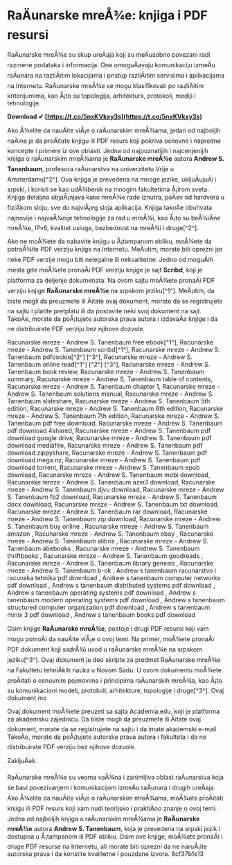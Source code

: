 # RaÄunarske mreÅ¾e: knjiga i PDF resursi
 
RaÄunarske mreÅ¾e su skup ureÄaja koji su meÄusobno povezani radi razmene podataka i informacija. One omoguÄavaju komunikaciju izmeÄu raÄunara na razliÄitim lokacijama i pristup razliÄitim servisima i aplikacijama na Internetu. RaÄunarske mreÅ¾e se mogu klasifikovati po razliÄitim kriterijumima, kao Å¡to su topologija, arhitektura, protokoli, mediji i tehnologije.
 
**Download ✔ [https://t.co/5nxKVkxy3s](https://t.co/5nxKVkxy3s)**


 
Ako Å¾elite da nauÄite viÅ¡e o raÄunarskim mreÅ¾ama, jedan od najboljih naÄina je da proÄitate knjigu ili PDF resurs koji pokriva osnovne i napredne koncepte i primere iz ove oblasti. Jedna od najpoznatijih i najcenjenijih knjiga o raÄunarskim mreÅ¾ama je **RaÄunarske mreÅ¾e** autora **Andrew S. Tanenbaum**, profesora raÄunarstva na univerzitetu Vrije u Amsterdamu[^2^]. Ova knjiga je prevedena na mnoge jezike, ukljuÄujuÄi i srpski, i koristi se kao udÅ¾benik na mnogim fakultetima Å¡irom sveta. Knjiga detaljno objaÅ¡njava kako mreÅ¾e rade iznutra, poÄev od hardvera u fiziÄkom sloju, sve do najviÅ¡eg sloja aplikacija. Knjiga takoÄe obuhvata najnovije i najvaÅ¾nije tehnologije za rad u mreÅ¾i, kao Å¡to su beÅ¾iÄne mreÅ¾e, IPv6, kvalitet usluge, bezbednost na mreÅ¾i i druge[^2^].
 
Ako ne moÅ¾ete da nabavite knjigu u Å¡tampanom obliku, moÅ¾ete da potraÅ¾ite PDF verziju knjige na Internetu. MeÄutim, morate biti oprezni jer neke PDF verzije mogu biti nelegalne ili nekvalitetne. Jedno od moguÄih mesta gde moÅ¾ete pronaÄi PDF verziju knjige je sajt **Scribd**, koji je platforma za deljenje dokumenata. Na ovom sajtu moÅ¾ete pronaÄi PDF verziju knjige **RaÄunarske mreÅ¾e** na srpskom jeziku[^1^]. MeÄutim, da biste mogli da preuzmete ili Äitate ovaj dokument, morate da se registrujete na sajtu i platite pretplatu ili da postavite neki svoj dokument na sajt. TakoÄe, morate da poÅ¡tujete autorska prava autora i izdavaÄa knjige i da ne distribuirate PDF verziju bez njihove dozvole.
 
Racunarske mreze - Andrew S. Tanenbaum free ebook[^1^],  Racunarske mreze - Andrew S. Tanenbaum scribd[^1^],  Racunarske mreze - Andrew S. Tanenbaum pdfcookie[^2^] [^3^],  Racunarske mreze - Andrew S. Tanenbaum online read[^1^] [^2^] [^3^],  Racunarske mreze - Andrew S. Tanenbaum book review,  Racunarske mreze - Andrew S. Tanenbaum summary,  Racunarske mreze - Andrew S. Tanenbaum table of contents,  Racunarske mreze - Andrew S. Tanenbaum chapter 1,  Racunarske mreze - Andrew S. Tanenbaum solutions manual,  Racunarske mreze - Andrew S. Tanenbaum slideshare,  Racunarske mreze - Andrew S. Tanenbaum 5th edition,  Racunarske mreze - Andrew S. Tanenbaum 6th edition,  Racunarske mreze - Andrew S. Tanenbaum 7th edition,  Racunarske mreze - Andrew S. Tanenbaum pdf free download,  Racunarske mreze - Andrew S. Tanenbaum pdf download 4shared,  Racunarske mreze - Andrew S. Tanenbaum pdf download google drive,  Racunarske mreze - Andrew S. Tanenbaum pdf download mediafire,  Racunarske mreze - Andrew S. Tanenbaum pdf download zippyshare,  Racunarske mreze - Andrew S. Tanenbaum pdf download mega.nz,  Racunarske mreze - Andrew S. Tanenbaum pdf download torrent,  Racunarske mreze - Andrew S. Tanenbaum epub download,  Racunarske mreze - Andrew S. Tanenbaum mobi download,  Racunarske mreze - Andrew S. Tanenbaum azw3 download,  Racunarske mreze - Andrew S. Tanenbaum djvu download,  Racunarske mreze - Andrew S. Tanenbaum fb2 download,  Racunarske mreze - Andrew S. Tanenbaum docx download,  Racunarske mreze - Andrew S. Tanenbaum txt download,  Racunarske mreze - Andrew S. Tanenbaum rar download,  Racunarske mreze - Andrew S. Tanenbaum zip download,  Racunarske mreze - Andrew S. Tanenbaum buy online ,  Racunarske mreze - Andrew S. Tanenbaum amazon ,  Racunarske mreze - Andrew S. Tanenbaum ebay ,  Racunarske mreze - Andrew S. Tanenbaum alibris ,  Racunarske mreze - Andrew S. Tanenbaum abebooks ,  Racunarske mreze - Andrew S. Tanenbaum thriftbooks ,  Racunarske mreze - Andrew S. Tanenbaum goodreads ,  Racunarske mreze - Andrew S. Tanenbaum library genesis ,  Racunarske mreze - Andrew S. Tanenbaum b-ok ,  Andrew s tanenbaum racunarstvo i racunska tehnika pdf download ,  Andrew s tanenbaum computer networks pdf download ,  Andrew s tanenbaum distributed systems pdf download ,  Andrew s tanenbaum operating systems pdf download ,  Andrew s tanenbaum modern operating systems pdf download ,  Andrew s tanenbaum structured computer organization pdf download ,  Andrew s tanenbaum minix 3 pdf download ,  Andrew s tanenbaum books pdf download
 
Osim knjige **RaÄunarske mreÅ¾e**, postoje i drugi PDF resursi koji vam mogu pomoÄi da nauÄite viÅ¡e o ovoj temi. Na primer, moÅ¾ete pronaÄi PDF dokument koji sadrÅ¾i uvod u raÄunarske mreÅ¾e na srpskom jeziku[^3^]. Ovaj dokument je deo skripte za predmet RaÄunarske mreÅ¾e na Fakultetu tehniÄkih nauka u Novom Sadu. U ovom dokumentu moÅ¾ete proÄitati o osnovnim pojmovima i principima raÄunarskih mreÅ¾a, kao Å¡to su komunikacioni modeli, protokoli, arhitekture, topologije i druge[^3^]. Ovaj dokument mo

Ovaj dokument moÅ¾ete preuzeti sa sajta Academia.edu, koji je platforma za akademsku zajednicu. Da biste mogli da preuzmete ili Äitate ovaj dokument, morate da se registrujete na sajtu i da imate akademski e-mail. TakoÄe, morate da poÅ¡tujete autorska prava autora i fakulteta i da ne distribuirate PDF verziju bez njihove dozvole.
 
ZakljuÄak
 
RaÄunarske mreÅ¾e su veoma vaÅ¾na i zanimljiva oblast raÄunarstva koja se bavi povezivanjem i komunikacijom izmeÄu raÄunara i drugih ureÄaja. Ako Å¾elite da nauÄite viÅ¡e o raÄunarskim mreÅ¾ama, moÅ¾ete proÄitati knjigu ili PDF resurs koji vam nudi teorijsko i praktiÄno znanje o ovoj temi. Jedna od najboljih knjiga o raÄunarskim mreÅ¾ama je **RaÄunarske mreÅ¾e** autora **Andrew S. Tanenbaum**, koja je prevedena na srpski jezik i dostupna u Å¡tampanom ili PDF obliku. Osim ove knjige, moÅ¾ete pronaÄi i druge PDF resurse na Internetu, ali morate biti oprezni da ne naruÅ¡ite autorska prava i da koristite kvalitetne i pouzdane izvore.
 8cf37b1e13
 
